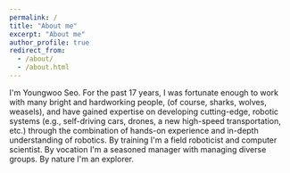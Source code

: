 ```yaml
---
permalink: /
title: "About me"
excerpt: "About me"
author_profile: true
redirect_from: 
  - /about/
  - /about.html
---
```


I'm Youngwoo Seo. For the past 17 years, I was fortunate enough to work with many bright and hardworking people, (of course, sharks, wolves, weasels), and have gained expertise on developing cutting-edge, robotic systems (e.g., self-driving cars, drones, a new high-speed transportation, etc.) through the combination of hands-on experience and in-depth understanding of robotics. By training I'm a field roboticist and computer scientist. By vocation I'm a seasoned manager with managing diverse groups. By nature I'm an explorer.  


